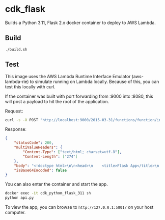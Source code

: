 # cdk_flask

Builds a Python 3.11, Flask 2.x docker container to deploy to AWS Lambda.

## Build

```
./build.sh
```

## Test

This image uses the AWS Lambda Runtime Interface Emulator (aws-lambda-rie) to simulate running on Lambda locally.  Because of this, you can test this locally with curl.

If the container was built with port forwarding from :9000 into :8080, this will post a payload to hit the root of the application.

Request:

```zsh
curl -s -X POST "http://localhost:9000/2015-03-31/functions/function/invocations" -d @tests/test_index.json
```

Response:

```json
{
    "statusCode": 200,
    "multiValueHeaders": {
        "Content-Type": ["text/html; charset=utf-8"],
        "Content-Length": ["274"]
    },
    "body": "<!doctype html>\n\n<head>\n    <title>Flask App</title>\n    <meta name=\"description\" content=\"A Flask App\">\n    <meta name=\"keywords\" content=\"cdk python web flask\">\n</head>\n<html>\n\n<body>\n    <p>CDK Python Web Apps - Flask</p>\n    <p><a href=\"api\">API</a></p>\n</body>\n\n</html>",
    "isBase64Encoded": false
}
```

You can also enter the container and start the app.

```zsh
docker exec -it cdk_python_flask_311 sh
python api.py
```

To view the app, you can browse to `http://127.0.0.1:5001/` on your host computer.